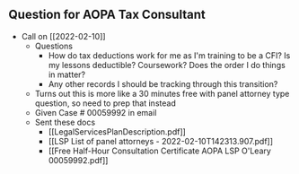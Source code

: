 ## Question for AOPA Tax Consultant
- Call on [[2022-02-10]]
	- Questions
		- How do tax deductions work for me as I'm training to be a CFI? Is my lessons deductible? Coursework? Does the order I do things in matter?
		- Any other records I should be tracking through this transition?
	- Turns out this is more like a 30 minutes free with panel attorney type question, so need to prep that instead
	- Given Case # 00059992 in email
	- Sent these docs
		- [[LegalServicesPlanDescription.pdf]]
		- [[LSP List of panel attorneys - 2022-02-10T142313.907.pdf]]
		- [[Free Half-Hour Consultation Certificate AOPA LSP O'Leary 00059992.pdf]]